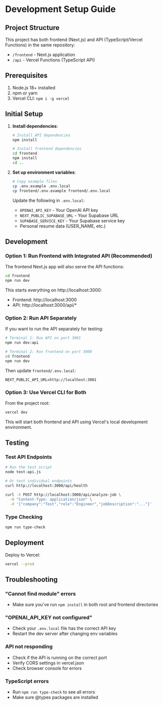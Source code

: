 # Development Setup Guide

## Project Structure

This project has both frontend (Next.js) and API (TypeScript/Vercel Functions) in the same repository:
- `/frontend` - Next.js application
- `/api` - Vercel Functions (TypeScript API)

## Prerequisites

1. Node.js 18+ installed
2. npm or yarn
3. Vercel CLI: `npm i -g vercel`

## Initial Setup

1. **Install dependencies**:
   ```bash
   # Install API dependencies
   npm install
   
   # Install frontend dependencies
   cd frontend
   npm install
   cd ..
   ```

2. **Set up environment variables**:
   ```bash
   # Copy example files
   cp .env.example .env.local
   cp frontend/.env.example frontend/.env.local
   ```

   Update the following in `.env.local`:
   - `OPENAI_API_KEY` - Your OpenAI API key
   - `NEXT_PUBLIC_SUPABASE_URL` - Your Supabase URL
   - `SUPABASE_SERVICE_KEY` - Your Supabase service key
   - Personal resume data (USER_NAME, etc.)

## Development

### Option 1: Run Frontend with Integrated API (Recommended)

The frontend Next.js app will also serve the API functions:

```bash
cd frontend
npm run dev
```

This starts everything on http://localhost:3000:
- Frontend: http://localhost:3000
- API: http://localhost:3000/api/*

### Option 2: Run API Separately

If you want to run the API separately for testing:

```bash
# Terminal 1: Run API on port 3001
npm run dev:api

# Terminal 2: Run frontend on port 3000
cd frontend
npm run dev
```

Then update `frontend/.env.local`:
```
NEXT_PUBLIC_API_URL=http://localhost:3001
```

### Option 3: Use Vercel CLI for Both

From the project root:
```bash
vercel dev
```

This will start both frontend and API using Vercel's local development environment.

## Testing

### Test API Endpoints

```bash
# Run the test script
node test-api.js

# Or test individual endpoints
curl http://localhost:3000/api/health

curl -X POST http://localhost:3000/api/analyze-job \
  -H "Content-Type: application/json" \
  -d '{"company":"Test","role":"Engineer","jobDescription":"..."}'
```

### Type Checking

```bash
npm run type-check
```

## Deployment

Deploy to Vercel:
```bash
vercel --prod
```

## Troubleshooting

### "Cannot find module" errors
- Make sure you've run `npm install` in both root and frontend directories

### "OPENAI_API_KEY not configured" 
- Check your `.env.local` file has the correct API key
- Restart the dev server after changing env variables

### API not responding
- Check if the API is running on the correct port
- Verify CORS settings in vercel.json
- Check browser console for errors

### TypeScript errors
- Run `npm run type-check` to see all errors
- Make sure @types packages are installed